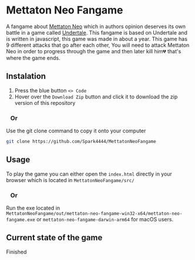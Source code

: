 # Mettaton Neo Fangame

A fangame about [Mettaton Neo](https://undertale.fandom.com/wiki/Mettaton#Mettaton_NEO) which in authors opinion deserves its own battle in a game called [Undertale](https://en.wikipedia.org/wiki/Undertale). This fangame is based on Undertale and is written in javascript, this game was made in about a year. This game has 9 different attacks that go after each other, You will need to attack Mettaton Neo in order to progress through the game and then later kill him💔 that's where the game ends.

## Instalation

1. Press the blue button `<> Code`
2. Hover over the `Download Zip` button and click it to download the zip version of this repository

### &nbsp;&nbsp;&nbsp;Or

Use the git clone command to copy it onto your computer
```bash
git clone https://github.com/Spark4444/MettatonNeoFangame
```

## Usage

To play the game you can either open the `index.html` directly in your browser which is located in `MettatonNeoFangame/src/`

### &nbsp;&nbsp;&nbsp;Or

Run the exe located in 
<br> 
`MettatonNeoFangame/out/mettaton-neo-fangame-win32-x64/mettaton-neo-fangame.exe`
or `mettaton-neo-fangame-darwin-arm64` for macOS users.

## Current state of the game
Finished
